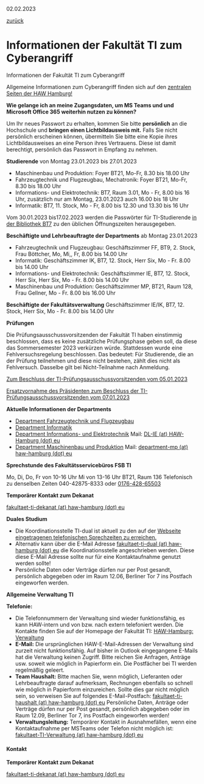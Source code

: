 02.02.2023

[zurück](javascript:history.back();)

Informationen der Fakultät TI zum Cyberangriff
==========

Informationen der Fakultät TI zum Cyberangriff

Allgemeine Informationen zum Cyberangriff finden sich auf den [zentralen Seiten der HAW Hamburg!](https://www.haw-hamburg.de/cyberangriff/)

**Wie gelange ich an meine Zugangsdaten, um MS Teams und und Microsoft Office 365 weiterhin nutzen zu können?**

 Um Ihr neues Passwort zu erhalten, kommen Sie bitte **persönlich** an die Hochschule und **bringen einen Lichtbildausweis mit.** Falls Sie nicht persönlich erscheinen können, übermitteln Sie bitte eine Kopie ihres Lichtbildausweises an eine Person ihres Vertrauens. Diese ist damit berechtigt, persönlich das Passwort in Empfang zu nehmen.

**Studierende**
 von Montag 23.01.2023 bis 27.01.2023

* Maschinenbau und Produktion: Foyer BT21, Mo-Fr, 8.30 bis 18.00 Uhr
* Fahrzeugtechnik und Flugzeugbau, Mechatronik: Foyer BT21, Mo-Fr, 8.30 bis 18.00 Uhr
* Informations- und Elektrotechnik: BT7, Raum 3.01, Mo - Fr, 8.00 bis 16 Uhr, zusätzlich nur am Montag, 23.01.2023 auch 16.00 bis 18 Uhr
* Informatik: BT7, 11. Stock, Mo - Fr, 8.00 bis 12.30 und 13.30 bis 16 Uhr

Vom 30.01.2023 bis17.02.2023 werden die Passwörter für TI-Studierende [in der Bibliothek BT7](/hibs/) zu den üblichen Öffnungszeiten herausgegeben.

**Beschäftigte und Lehrbeauftragte der Departments**
 ab Montag 23.01.2023

* Fahrzeugtechnik und Flugzeugbau: Geschäftszimmer FF, BT9, 2. Stock, Frau Böttcher, Mo, Mi,, Fr, 8.00 bis 14.00 Uhr
* Informatik: Geschäftszimmer IK, BT7, 12. Stock, Herr Six, Mo - Fr. 8.00 bis 14.00 Uhr
* Informations- und Elektrotechnik: Geschäftszimmer IE, BT7, 12. Stock, Herr Six, Herr Six, Mo - Fr. 8.00 bis 14.00 Uhr
* Maschinenbau und Produktion: Geschäftszimmer MP, BT21, Raum 128, Frau Gellner, Mo - Fr. 8.00 bis 16.00 Uhr

**Beschäftigte der Fakultätsverwaltung**
 Geschäftszimmer IE/IK, BT7, 12. Stock, Herr Six, Mo - Fr. 8.00 bis 14.00 Uhr

**Prüfungen**

Die Prüfungsausschussvorsitzenden der Fakultät TI haben einstimmig beschlossen, dass es keine zusätzliche Prüfungsphase geben soll, da diese das Sommersemester 2023 verkürzen würde. Stattdessen wurde eine Fehlversuchsregelung beschlossen. Das bedeutet: Für Studierende, die an der Prüfung teilnehmen und diese nicht bestehen, zählt dies nicht als Fehlversuch. Dasselbe gilt bei Nicht-Teilnahme nach Anmeldung.

[Zum Beschluss der TI-Prüfungsausschussvorsitzenden vom 05.01.2023](/fileadmin/PK/BeschlussDerPAVsTIvom5.1.2023.pdf)

[Ersatzvornahme des Präsidenten zum Beschluss der TI-Prüfungsausschussvorsitzenden vom 07.01.2023](/fileadmin/TI/Bilder/Fakult%C3%A4t/News/Stellungnahme_des_Pr%C3%A4sidenten.pdf)

**Aktuelle Informationen der Departments**

* [Department Fahrzeugtechnik und Flugzeugbau](/hochschule/technik-und-informatik/departments/fahrzeugtechnik-und-flugzeugbau/)
* [Department Informatik](https://www.haw-hamburg.de/detail/news/news/show/informationen-aus-dem-department-informatik-zum-angriff-auf-die-it/)
* [Department Informations- und Elektrotechnik](https://www.haw-hamburg.de/detail/news/news/show/zum-angriff-auf-die-it-infrastruktur-1/)
   Mail: [DL-IE (at) HAW-Hamburg (dot) eu](#)
* [Department Maschinenbau und Produktion](https://padlet.com/departmentmp/info)
   Mail: [department-mp (at) haw-hamburg (dot) eu](#)

**Sprechstunde des Fakultätsservicebüros FSB TI**

Mo, Di, Do, Fr von 10-16 Uhr
 Mi von 13-16 Uhr
 BT21, Raum 136
 Telefonisch zu denselben Zeiten
 040-42875-8333 oder
[0176-428-65503](tel:017642865503)

**Temporärer Kontakt zum Dekanat**

[fakultaet-ti-dekanat (at) haw-hamburg (dot) eu](#)

**Duales Studium**

* Die Koordinationsstelle TI-dual ist aktuell zu den auf der [Webseite eingetragenen telefonischen Sprechzeiten zu erreichen.](/ti-dual/#c19383)
* Alternativ kann über die E-Mail Adresse [fakultaet-ti-dual (at) haw-hamburg (dot) eu](#) die Koordinationsstelle angeschrieben werden. Diese diese E-Mail Adresse sollte nur für eine Kontaktaufnahme genutzt werden sollte!
* Persönliche Daten oder Verträge dürfen nur per Post gesandt, persönlich abgegeben oder im Raum 12.06, Berliner Tor 7 ins Postfach eingeworfen werden.

**Allgemeine Verwaltung TI**

**Telefonie:**

* Die Telefonnummern der Verwaltung sind wieder funktionsfähig, es kann HAW-intern und von bzw. nach extern telefoniert werden. Die Kontakte finden Sie auf der Homepage der Fakultät TI: [HAW-Hamburg: Verwaltung](https://www.haw-hamburg.de/hochschule/technik-und-informatik/unsere-fakultaet/verwaltung/)
* **E-Mail:**
   Die ursprünglichen HAW-E-Mail-Adressen der Verwaltung sind zurzeit nicht funktionsfähig. Auf bisher in Outlook eingegangene E-Mails hat die Verwaltung keinen Zugriff.
   Bitte reichen Sie Anfragen, Anträge usw. soweit wie möglich in Papierform ein. Die Postfächer bei TI werden regelmäßig geleert.
* **Team Haushalt:**
   Bitte machen Sie, wenn möglich, Lieferanten oder Lehrbeauftragte darauf aufmerksam, Rechnungen ebenfalls so schnell wie möglich in Papierform einzureichen. Sollte dies gar nicht möglich sein, so verweisen Sie auf folgendes E-Mail-Postfach:
  [fakultaet-ti-haushalt (at) haw-hamburg (dot) eu](#)
   Persönliche Daten, Anträge oder Verträge dürfen nur per Post gesandt, persönlich abgegeben oder im Raum 12.09, Berliner Tor 7, ins Postfach eingeworfen werden!
* **Verwaltungsleitung:**
   Temporärer Kontakt in Ausnahmefällen, wenn eine Kontaktaufnahme per MSTeams oder Telefon nicht möglich ist: [fakultaet-TI-Verwaltung (at) haw-hamburg (dot) eu](#)

####  Kontakt  ####

**Temporärer Kontakt zum Dekanat**

[fakultaet-ti-dekanat (at) haw-hamburg (dot) eu](#)

[](https://twitter.com/HAW_Hamburg)[](https://www.facebook.com/HAW.Hamburg)[](https://www.instagram.com/HAWHamburg)[](https://www.youtube.com/user/HAWHamburg)
